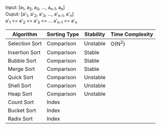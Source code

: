 
Input: [a<sub>1</sub>, a<sub>2</sub>, a<sub>3</sub>, ..., a<sub>n-1</sub>, a<sub>n</sub>]  
Ouput: [a'<sub>1</sub>, a'<sub>2</sub>, a'<sub>3</sub>, ..., a'<sub>n-1</sub>, a'<sub>n</sub>]  
      a'<sub>1</sub> <= a'<sub>2</sub> <= a'<sub>3</sub> <= ... a'<sub>n-1</sub> <= a'<sub>n</sub>  

| Algorithm|Sorting Type|Stability|Time Complexity|
|----------|------------|---------|---------------|
|Selection Sort|Comparison|Unstable|O(N<sup>2</sup>)|
|Insertion Sort|Comparison|Stable|
|Bubble Sort|Comparison|Stable|
|Merge Sort|Comparison|Stable|
|Quick Sort|Comparison|Unstable|
|Shell Sort|Comparison|Unstable|
|Heap Sort|Comparison|Unstable|
|Count Sort|Index|
|Bucket Sort|Index|
|Radix Sort|Index|